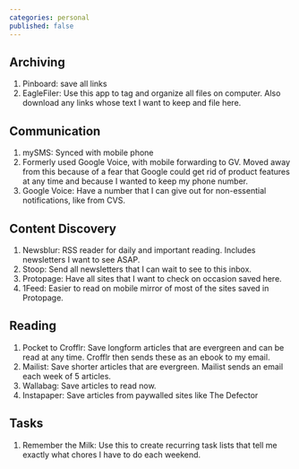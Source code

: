 ```yaml
---
categories: personal
published: false
---
```


<h2>Archiving</h2>

<ol>
	<li>Pinboard: save all links</li>
	<li>EagleFiler: Use this app to tag and organize all files on computer. Also download any links whose text I want to keep and file here.</li>
</ol>

<h2>Communication</h2>

<ol>
	<li>mySMS: Synced with mobile phone</li>
	<li>Formerly used Google Voice, with mobile forwarding to GV. Moved away from this because of a fear that Google could get rid of product features at any time and because I wanted to keep my phone number.</li>
	<li>Google Voice: Have a number that I can give out for non-essential notifications, like from CVS.</li>
</ol>

<h2>Content Discovery</h2>

<ol>
	<li>Newsblur: RSS reader for daily and important reading. Includes newsletters I want to see ASAP.</li>
	<li>Stoop: Send all newsletters that I can wait to see to this inbox.</li>
	<li>Protopage: Have all sites that I want to check on occasion saved here.</li>
	<li>1Feed: Easier to read on mobile mirror of most of the sites saved in Protopage.</li>
</ol>

<h2>Reading</h2>

<ol>
	<li>Pocket to Crofflr: Save longform articles that are evergreen and can be read at any time. Crofflr then sends these as an ebook to my email.</li>
	<li>Mailist: Save shorter articles that are evergreen. Mailist sends an email each week of 5 articles.</li>
	<li>Wallabag: Save articles to read now.</li>
	<li>Instapaper: Save articles from paywalled sites like The Defector</li>
</ol>

<h2>Tasks</h2>

<ol>
	<li>Remember the Milk: Use this to create recurring task lists that tell me exactly what chores I have to do each weekend.</li>
</ol>
